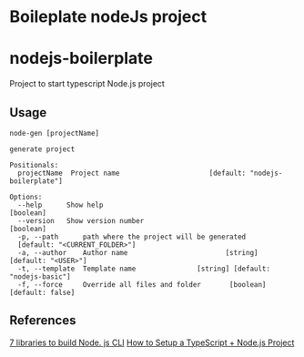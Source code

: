 Boileplate nodeJs project
=========================

# nodejs-boilerplate
Project to start typescript Node.js project

## Usage
```
node-gen [projectName]

generate project

Positionals:
  projectName  Project name                      [default: "nodejs-boilerplate"]

Options:
  --help      Show help                                            [boolean]
  --version   Show version number                                  [boolean]
  -p, --path      path where the project will be generated
  [default: "<CURRENT_FOLDER>"]
  -a, --author    Author name                        [string] [default: "<USER>"]
  -t, --template  Template name               [string] [default: "nodejs-basic"]
  -f, --force     Override all files and folder       [boolean] [default: false]
```

## References
[7 libraries to build Node. js CLI](https://yvonnickfrin.dev/seven-libraries-to-build-nodejs-cli/)
[How to Setup a TypeScript + Node.js Project](https://khalilstemmler.com/blogs/typescript/node-starter-project/)

